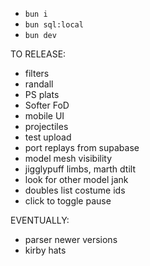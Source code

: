 - `bun i`
- `bun sql:local`
- `bun dev`

TO RELEASE:

- filters
- randall
- PS plats
- Softer FoD
- mobile UI
- projectiles
- test upload
- port replays from supabase
- model mesh visibility
- jigglypuff limbs, marth dtilt
- look for other model jank
- doubles list costume ids
- click to toggle pause

EVENTUALLY:

- parser newer versions
- kirby hats
